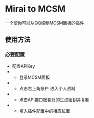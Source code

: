 # Mirai to MCSM

一个使你可以从QQ控制MCSM面板的插件

## 使用方法
### 必要配置
- 配置APIKey
- - 登录MCSM面板
- - 点击右上角账户 进入个人资料
- - 点击API接口密钥处的生成密钥并复制
- - 填入插件配置中的相应位置